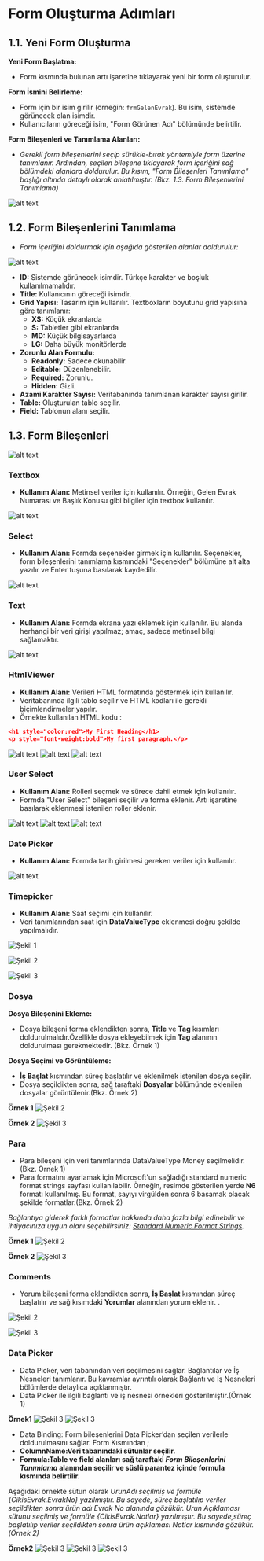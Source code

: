 # Form Oluşturma Adımları

## 1.1. Yeni Form Oluşturma

 **Yeni Form Başlatma:**
   - Form kısmında bulunan artı işaretine tıklayarak yeni bir form oluşturulur.

 **Form İsmini Belirleme:**
   - Form için bir isim girilir (örneğin: `frmGelenEvrak`). Bu isim, sistemde görünecek olan isimdir.
   - Kullanıcıların göreceği isim, "Form Görünen Adı" bölümünde belirtilir.

 **Form Bileşenleri ve Tanımlama Alanları:**

- _Gerekli form bileşenlerini seçip sürükle-bırak yöntemiyle form üzerine tanımlanır. Ardından, seçilen bileşene tıklayarak form içeriğini sağ bölümdeki alanlara doldurulur. Bu kısım, "Form Bileşenleri Tanımlama" başlığı altında detaylı olarak anlatılmıştır. (Bkz. 1.3. Form Bileşenlerini Tanımlama)_

![alt text](/TimyaBPM-Documents/frm1.png)

## 1.2. Form Bileşenlerini Tanımlama

- _Form içeriğini doldurmak için aşağıda gösterilen  alanlar doldurulur:_

 ![alt text](/TimyaBPM-Documents/frm2.png)
- **ID:** Sistemde görünecek isimdir. Türkçe karakter ve boşluk kullanılmamalıdır.
- **Title:** Kullanıcının göreceği isimdir.
- **Grid Yapısı:** Tasarım için kullanılır. Textboxların boyutunu grid yapısına göre tanımlanır:
  - **XS:** Küçük ekranlarda
  - **S:** Tabletler gibi ekranlarda
  - **MD:** Küçük bilgisayarlarda
  - **LG:** Daha büyük monitörlerde
- **Zorunlu Alan Formulu:**
  - **Readonly:** Sadece okunabilir.
  - **Editable:** Düzenlenebilir.
  - **Required:** Zorunlu.
  - **Hidden:** Gizli.
- **Azami Karakter Sayısı:** Veritabanında tanımlanan karakter sayısı girilir.
- **Table:** Oluşturulan tablo seçilir.
- **Field:** Tablonun alanı seçilir.


## 1.3.  Form Bileşenleri

 ![alt text](/TimyaBPM-Documents/frm3.png)
### Textbox 

- **Kullanım Alanı:** Metinsel veriler için kullanılır. Örneğin, Gelen Evrak Numarası ve Başlık Konusu gibi bilgiler için textbox kullanılır.

![alt text](/TimyaBPM-Documents/frm5.png)

### Select

- **Kullanım Alanı:** Formda seçenekler girmek için kullanılır. Seçenekler, form bileşenlerini tanımlama kısmındaki "Seçenekler" bölümüne alt alta yazılır ve Enter tuşuna basılarak kaydedilir.

 ![alt text](/TimyaBPM-Documents/frm4.png)

### Text

- **Kullanım Alanı:** Formda  ekrana yazı eklemek için kullanılır. Bu alanda herhangi bir veri girişi yapılmaz; amaç, sadece metinsel bilgi sağlamaktır.

 ![alt text](/TimyaBPM-Documents/text1.png)

 ### HtmlViewer

- **Kullanım Alanı:** Verileri HTML formatında göstermek için kullanılır.
-  Veritabanında ilgili tablo seçilir ve HTML kodları ile gerekli biçimlendirmeler yapılır.
- Örnekte kullanılan HTML kodu :

```json
<h1 style="color:red">My First Heading</h1>
<p style="font-weight:bold">My first paragraph.</p>
```

 ![alt text](/TimyaBPM-Documents/html1.png)
![alt text](/TimyaBPM-Documents/html2.png)
![alt text](/TimyaBPM-Documents/html3.png)

### User Select

- **Kullanım Alanı:** Rolleri seçmek ve sürece dahil etmek için kullanılır.
-  Formda "User Select" bileşeni seçilir ve forma eklenir. Artı işaretine basılarak eklenmesi istenilen roller eklenir.

 ![alt text](/TimyaBPM-Documents/userselect1.png)
![alt text](/TimyaBPM-Documents/userselect2.png)
![alt text](/TimyaBPM-Documents/userselect3.png)


### Date Picker

- **Kullanım Alanı:** Formda tarih girilmesi gereken veriler için kullanılır.

 ![alt text](/TimyaBPM-Documents/datapicker.png)

### Timepicker

- **Kullanım Alanı:** Saat seçimi için kullanılır.
-  Veri tanımlarından  saat için **DataValueType** eklenmesi doğru şekilde yapılmalıdır.



![Şekil 1](/TimyaBPM-Documents/saat1.png)


![Şekil 2](/TimyaBPM-Documents/saat2.png)



![Şekil 3](/TimyaBPM-Documents/saat3.png)

### Dosya

 **Dosya Bileşenini Ekleme:**
   - Dosya bileşeni forma eklendikten sonra, **Title** ve **Tag** kısımları doldurulmalıdır.Özellikle dosya ekleyebilmek için **Tag** alanının doldurulması gerekmektedir.
   (Bkz. Örnek 1)

 **Dosya Seçimi ve Görüntüleme:**
   - **İş Başlat** kısmından süreç başlatılır  ve eklenilmek istenilen dosya seçilir.
   - Dosya seçildikten sonra, sağ taraftaki **Dosyalar** bölümünde eklenilen dosyalar görüntülenir.(Bkz. Örnek 2)

**Örnek 1**
![Şekil 2](/TimyaBPM-Documents/dosya1.png)


  **Örnek 2**
![Şekil 3](/TimyaBPM-Documents/dosyalar2.png)

### Para
 - Para bileşeni için veri tanımlarında DataValueType Money seçilmelidir.(Bkz. Örnek 1)
- Para formatını ayarlamak için Microsoft'un sağladığı standard numeric format strings sayfası kullanılabilir. Örneğin, resimde gösterilen yerde **N6** formatı kullanılmış. Bu format, sayıyı virgülden sonra 6 basamak olacak şekilde formatlar.(Bkz. Örnek 2)

_Bağlantıya giderek farklı formatlar hakkında daha fazla bilgi edinebilir ve ihtiyacınıza uygun olanı seçebilirsiniz: [Standard Numeric Format Strings](https://learn.microsoft.com/en-us/dotnet/standard/base-types/standard-numeric-format-strings)._

  **Örnek 1**
   ![Şekil 2](/TimyaBPM-Documents/para.png)


  **Örnek 2**
![Şekil 3](/TimyaBPM-Documents/para1.png)

### Comments
- Yorum bileşeni forma eklendikten sonra, **İş Başlat** kısmından süreç başlatılır ve sağ kısımdaki **Yorumlar** alanından yorum eklenir.
.
 
![Şekil 2](/TimyaBPM-Documents/yorum1.png)


    
![Şekil 3](/TimyaBPM-Documents/yorum2.png)

### Data Picker
- Data Picker,  veri tabanından veri seçilmesini sağlar.  Bağlantılar ve İş Nesneleri tanımlanır. Bu kavramlar ayrıntılı olarak Bağlantı ve İş Nesneleri bölümlerde detaylıca açıklanmıştır.
- Data Picker ile ilgili bağlantı ve iş nesnesi örnekleri gösterilmiştir.(Örnek 1)


 **Örnek1**
![Şekil 3](/TimyaBPM-Documents/datapicker1.png)
![Şekil 3](/TimyaBPM-Documents/datapicker2.png)



- Data Binding: Form bileşenlerini   Data Picker’dan seçilen verilerle doldurulmasını sağlar. 
Form Kısmından ;
- **ColumnName:Veri tabanındaki sütunlar seçilir.**
- **Formula:Table ve field alanları  sağ taraftaki _Form Bileşenlerini Tanımlama_ alanından seçilir ve süslü parantez içinde formula kısmında belirtilir.**

Aşağıdaki örnekte sütun olarak 
_UrunAdı seçilmiş ve formüle {CikisEvrak.EvrakNo} yazılmıştır. Bu sayede, süreç başlatılıp veriler seçildikten sonra  ürün adı Evrak No alanında gözükür._
 _Urun Açıklaması sütunu seçilmiş ve formüle {CikisEvrak.Notlar} yazılmıştır. Bu sayede,süreç başlatılıp veriler seçildikten sonra  ürün açıklaması Notlar kısmında gözükür. (Örnek 2)_



**Örnek2**
![Şekil 3](/TimyaBPM-Documents/datapicker3.png)
![Şekil 3](/TimyaBPM-Documents/datapicker.png)
![Şekil 3](/TimyaBPM-Documents/datapicker4.png)